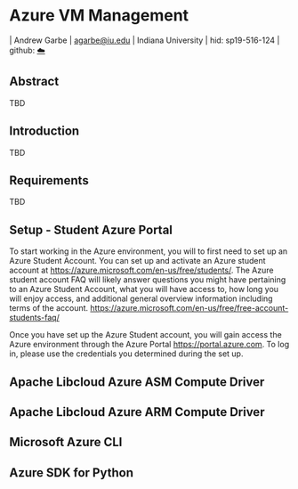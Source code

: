 # Azure VM Management


| Andrew Garbe
| agarbe@iu.edu
| Indiana University
| hid: sp19-516-124
| github: [:cloud:](https://github.com/cloudmesh-community/sp19-516-124/edit/master/project-report/report.md)

## Abstract

TBD

## Introduction

TBD

## Requirements

TBD

## Setup - Student Azure Portal
To start working in the Azure environment, you will to first need to set up an Azure Student Account. 
You can set up and activate an Azure student account at <https://azure.microsoft.com/en-us/free/students/>. 
The Azure student account FAQ will likely answer questions you might have pertaining to an Azure Student Account, what you will have access to, how long you will enjoy access, and additional general overview information including terms of the account. <https://azure.microsoft.com/en-us/free/free-account-students-faq/>

Once you have set up the Azure Student account, you will gain access the Azure environment through the Azure Portal <https://portal.azure.com>. To log in, please use the credentials you determined during the set up.

## Apache Libcloud Azure ASM Compute Driver

## Apache Libcloud Azure ARM Compute Driver

## Microsoft Azure CLI

## Azure SDK for Python
